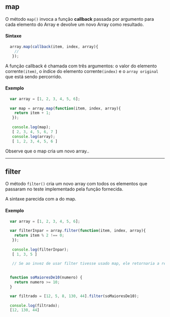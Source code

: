 ## map
O método `map()` invoca a função **callback** passada por argumento para cada elemento do Array e devolve um novo Array como resultado.


#### Sintaxe
```javascript
  array.map(callback(item, index, array){
    //
   });
```

A função callback é chamada com três argumentos: o valor do elemento corrente`(item)`, o índice do elemento corrente`(index)` 
e o `array original` que está sendo percorrido.

#### Exemplo
```javascript
  var array = [1, 2, 3, 4, 5, 6];
  
  var map = array.map(function(item, index, array){
    return item + 1;
   });
   
   console.log(map);
   [ 2, 3, 4, 5, 6, 7 ]
   console.log(array);
   [ 1, 2, 3, 4, 5, 6 ]
```
Observe que o map cria um novo array..

---

## filter
O método `filter()` cria um novo array com todos os elementos que passaram no teste implementado pela função fornecida.

A sintaxe parecida com a do map.

#### Exemplo
```javascript
  var array = [1, 2, 3, 4, 5, 6];
  
  var filterInpar = array.filter(function(item, index, array){
    return item % 2 !== 0;
   });
   
   console.log(filterInpar);
   [ 1, 3, 5 ]
   
   // Se ao invez de usar filter tivesse usado map, ele retornaria a representação booleana true ou false do array;
   
```
```javascript
  function soMaioresDe10(numero) {
    return numero >= 10;
  }

  var filtrado = [12, 5, 8, 130, 44].filter(soMaioresDe10);
  
  console.log(filtrado);
  [12, 130, 44]
```
